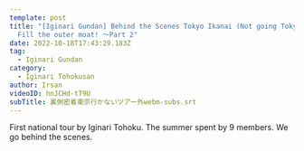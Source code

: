 ```yaml
---
template: post
title: "[Iginari Gundan] Behind the Scenes Tokyo Ikanai (Not going Tokyo) Tour -
  Fill the outer moat! 〜Part 2"
date: 2022-10-18T17:43:29.183Z
tag:
  - Iginari Gundan
category:
  - Iginari Tohokusan
author: Irsan
videoID: hnJCHd-tT9U
subTitle: 裏側密着東京行かないツアー外webm-subs.srt
---
```

First national tour by Iginari Tohoku. The summer spent by 9 members. We go behind the scenes.